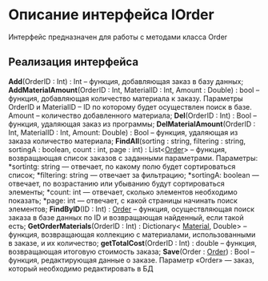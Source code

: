 # Описание интерфейса IOrder
Интерфейс предназначен для работы с методами класса Order

## Реализация интерфейса
**Add**(OrderID : Int) : Int  – функция, добавляющая заказ в базу данных;
**AddMaterialAmount**(OrderID : Int, MaterialID : Int, Amount : Double) : bool – функция, добавляющая количество материала к заказу.  Параметры OrderID и MaterialID – ID по которому будет осуществлен поиск в базе. Amount – количество добавленного материала;
**Del**(OrderID : Int) : Bool – функция, удаляющая заказ из программы;
**DelMaterialAmount**(OrderID : Int, MaterialID : Int, Amount: Double) : Bool – функция, удаляющая из заказа количество материала;
**FindAll**(sorting : string, filtering : string, sortingA : boolean, count : int, page : int) : List<[Order](https://github.com/saramampco/oop/blob/master/docs/Order.md)> – функция, возвращающая список заказов с заданными параметрами. Параметры: 
    *sortintg: string — отвечает, по какому полю будет сортироваться список;
    *filtering: string — отвечает за фильтрацию;
    *sortingA: boolean — отвечает, по возрастанию или убыванию будут сортироваться элементы;
    *count: int — отвечает, сколько элементов необходимо показать;
    *page: int — отвечает, с какой страницы начинать поиск элементов;
**FindByID**(ID : Int) : [Order](https://github.com/saramampco/oop/blob/master/docs/Order.md) – функция, осуществляющая поиск заказа в базе данных по ID и возвращающая найденный, если такой есть;
**GetOrderMaterials**(OrderID : Int) : Dictionary< [Material](https://github.com/saramampco/oop/blob/master/docs/Material.md), Double> – функция, возвращающая коллекцию с материалами, использованными в заказе, и их количество;
**getTotalCost**(OrderID : Int) : double – функция, возвращающая итоговую стоимость заказа;
**Save**(Order : [Order](https://github.com/saramampco/oop/blob/master/docs/Order.md)) : Bool – функция, редактирующая данные о заказе. Параметр «Order» — заказ, который необходимо редактировать в БД

